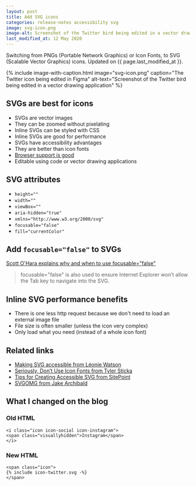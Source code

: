 ```yaml
---
layout: post   
title: Add SVG icons
categories: release-notes accessibility svg
image: svg-icon.png
image-alt: Screenshot of the Twitter bird being edited in a vector drawing application
last_modified_at: 12 May 2020
---
```


<p class="lede">Switching from PNGs (Portable Network Graphics) or Icon Fonts, to SVG (Scalable Vector Graphics) icons. Updated on {{ page.last_modified_at }}.</p>

{%
  include image-with-caption.html
  image="svg-icon.png"
  caption="The Twitter icon being edited in Figma"
  alt-text="Screenshot of the Twitter bird being edited in a vector drawing application"
%}

## SVGs are best for icons

- SVGs are vector images
- They can be zoomed without pixelating
- Inline SVGs can be styled with CSS
- Inline SVGs are good for performance
- SVGs have accessibility advantages
- They are better than icon fonts
- [Browser support is good](https://caniuse.com/#feat=svg-html5)
- Editable using code or vector drawing applications

## SVG attributes

- `height=""`
- `width=""`
- `viewBox=""`
- `aria-hidden="true"`
- `xmlns="http://www.w3.org/2000/svg"`
- `focusable="false"`
- `fill="currentColor"`

## Add `focusable="false"` to SVGs

[Scott O'Hara explains why and when to use focusable=&quot;false&quot;](https://www.scottohara.me/blog/2019/05/22/contextual-images-svgs-and-a11y.html#svgs-that-are-decorative)

> focusable=&quot;false&quot; is also used to ensure Internet Explorer won’t allow the Tab key to navigate into the SVG.

## Inline SVG performance benefits
- There is one less http request because we don't need to load an external image file
- File size is often smaller (unless the icon very complex)
- Only load what you need (instead of a whole icon font)

## Related links

- [Making SVG accessible from Léonie Watson](http://decks.tink.uk/2017/lws/index.html)
- [Seriously, Don’t Use Icon Fonts from Tyler Sticka](https://cloudfour.com/thinks/seriously-dont-use-icon-fonts/)
- [Tips for Creating Accessible SVG from SitePoint](https://www.sitepoint.com/tips-accessible-svg/)
- [SVGOMG from Jake Archibald](https://jakearchibald.github.io/svgomg/)

## What I changed on the blog

### Old HTML
```
<i class="icon icon-social icon-instagram">
<span class="visuallyhidden">Instagram</span>
</i>
```

### New HTML
```
<span class="icon">
{% include icon-twitter.svg -%}
</span>
```
